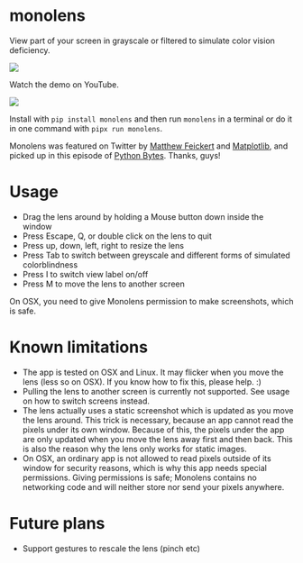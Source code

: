 # monolens

<!-- description begin -->
View part of your screen in grayscale or filtered to simulate color vision deficiency.
<!-- description end -->

[<img src="https://img.shields.io/pypi/v/monolens.svg">](https://pypi.org/project/monolens)

Watch the demo on YouTube.

[<img src="https://img.youtube.com/vi/f8FRBlSoqWQ/0.jpg">](https://youtu.be/f8FRBlSoqWQ)

Install with `pip install monolens` and then run `monolens` in a terminal or do it in one
command with `pipx run monolens`.

Monolens was featured on Twitter by [Matthew Feickert](https://twitter.com/HEPfeickert/status/1399835341486493699) and [Matplotlib](https://twitter.com/matplotlib/status/1399842592674680836), and picked up in this episode of [Python Bytes](https://pythonbytes.fm/episodes/show/236/fuzzy-wuzzy-wazzy-fuzzy-was-faster). Thanks, guys!

# Usage

<!-- usage begin -->
- Drag the lens around by holding a Mouse button down inside the window
- Press Escape, Q, or double click on the lens to quit
- Press up, down, left, right to resize the lens
- Press Tab to switch between greyscale and different forms of simulated colorblindness
- Press I to switch view label on/off
- Press M to move the lens to another screen

On OSX, you need to give Monolens permission to make screenshots, which is safe.
<!-- usage end -->

# Known limitations

- The app is tested on OSX and Linux. It may flicker when you move the lens (less so on
  OSX). If you know how to fix this, please help. :)
- Pulling the lens to another screen is currently not supported. See usage on how to
  switch screens instead.
- The lens actually uses a static screenshot which is updated as you move the lens around.
  This trick is necessary, because an app cannot read the pixels under its own window.
  Because of this, the pixels under the app are only updated when you move the lens away
  first and then back. This is also the reason why the lens only works for static images.
- On OSX, an ordinary app is not allowed to read pixels outside of its window for security
  reasons, which is why this app needs special permissions. Giving permissions is safe;
  Monolens contains no networking code and will neither store nor send your pixels anywhere.

# Future plans

- Support gestures to rescale the lens (pinch etc)

